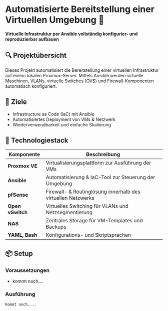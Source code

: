 # Automatisierte Bereitstellung einer Virtuellen Umgebung 🚀
**Virtuelle Infrastruktur per Ansible vollständig konfigurier- und reproduzierbar aufbauen**

## 🔍 Projektübersicht
Dieses Projekt automatisiert die Bereitstellung einer virtuellen Infrastruktur auf einem lokalen Proxmox-Server. Mittels Ansible werden virtuelle Maschinen, VLANs, virtuelle Switches (OVS) und Firewall-Komponenten automatisch konfiguriert.

## 🎯 Ziele
- Infrastructure as Code (IaC) mit Ansible
- Automatisiertes Deployment von VMs & Netzwerk
- Wiederverwendbarkeit und einfache Skalierung

## 🧱 Technologiestack
| Komponente      | Beschreibung                                           |
|----------------|--------------------------------------------------------|
| **Proxmox VE** | Virtualisierungsplattform zur Ausführung der VMs       |
| **Ansible**     | Automatisierung & IaC-Tool zur Steuerung der Umgebung |
| **pfSense**     | Firewall- & Routinglösung innerhalb des virtuellen Netzwerks |
| **Open vSwitch**| Virtuelles Switching für VLANs und Netzsegmentierung  |
| **NAS**         | Zentrales Storage für VM-Templates und Backups        |
| **YAML, Bash**  | Konfigurations- und Skriptsprachen                    |

## 📦 Setup
### Voraussetzungen
- kommt noch....

### Ausführung
```bash
Kommt noch....
